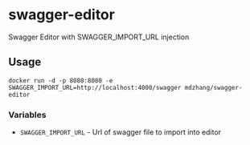 # swagger-editor

Swagger Editor with SWAGGER_IMPORT_URL injection

## Usage

```
docker run -d -p 8080:8080 -e SWAGGER_IMPORT_URL=http://localhost:4000/swagger mdzhang/swagger-editor
```

### Variables

* `SWAGGER_IMPORT_URL` - Url of swagger file to import into editor